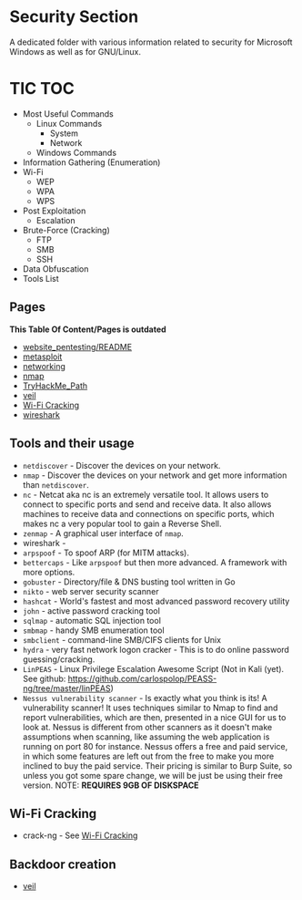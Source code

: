 # Security Section

A dedicated folder with various information related to security for 
Microsoft Windows as well as for GNU/Linux.

# TIC TOC

- Most Useful Commands
  - Linux Commands
    - System
    - Network
  - Windows Commands
- Information Gathering (Enumeration)
- Wi-Fi
  - WEP
  - WPA
  - WPS
- Post Exploitation
  - Escalation
- Brute-Force (Cracking)
  - FTP
  - SMB
  - SSH
- Data Obfuscation
- Tools List 

## Pages

**This Table Of Content/Pages is outdated**

* [website_pentesting/README](./website_pentesting/README.md)
* [metasploit](./metasploit.md)
* [networking](./networking.md)
* [nmap](./nmap.md)
* [TryHackMe_Path](./TryHackMe_Path.md)
* [veil](./veil.md) 
* [Wi-Fi Cracking](./Wi-Fi%20Hacking.md)
* [wireshark](./wireshark-101.md)

## Tools and their usage

* `netdiscover` - Discover the devices on your network.
* `nmap` - Discover the devices on your network and get more information 
  than `netdiscover`.
* `nc` - Netcat aka nc is an extremely versatile tool. It allows users to connect to specific ports and send and receive data. It also allows machines to receive data and connections on specific ports, which makes nc a very popular tool to gain a Reverse Shell.
* `zenmap` - A graphical user interface of `nmap`.
* wireshark - 
* `arpspoof` - To spoof ARP (for MITM attacks).
* `bettercaps` - Like `arpspoof` but then more advanced. A framework with 
  more options.
* `gobuster` - Directory/file & DNS busting tool written in Go
* `nikto` - web server security scanner
* `hashcat` - World's fastest and most advanced password recovery utility
* `john` - active password cracking tool
* `sqlmap` - automatic SQL injection tool
* `smbmap` - handy SMB enumeration tool
* `smbclient` - command-line SMB/CIFS clients for Unix
* `hydra` - very fast network logon cracker - This is to do online password guessing/cracking.
* `LinPEAS` - Linux Privilege Escalation Awesome Script (Not in Kali (yet). See github: https://github.com/carlospolop/PEASS-ng/tree/master/linPEAS)
* `Nessus vulnerability scanner` - Is exactly what you think is its! A vulnerability scanner! It uses techniques similar to Nmap to find and report vulnerabilities, which are then, presented in a nice GUI for us to look at. Nessus is different from other scanners as it doesn't make assumptions when scanning, like assuming the web application is running on port 80 for instance.  Nessus offers a free and paid service, in which some features are left out from the free to make you more inclined to buy the paid service. Their pricing is similar to Burp Suite, so unless you got some spare change, we will be just be using their free version. NOTE: **REQUIRES 9GB OF DISKSPACE**

## Wi-Fi Cracking

* crack-ng - See [Wi-Fi Cracking](./Wi-Fi%20Hacking.md)

## Backdoor creation

* [veil](./veil.md)
